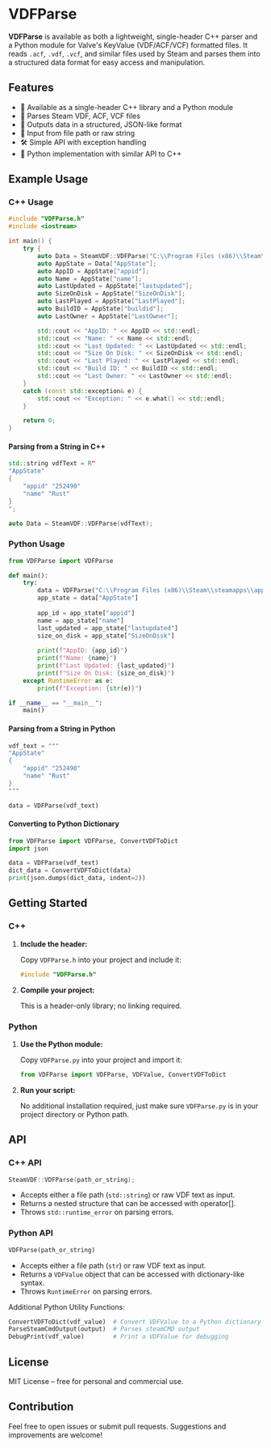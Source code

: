 # VDFParse

**VDFParse** is available as both a lightweight, single-header C++ parser and a Python module for Valve's KeyValue (VDF/ACF/VCF) formatted files. It reads `.acf`, `.vdf`, `.vcf`, and similar files used by Steam and parses them into a structured data format for easy access and manipulation.

## Features

- 📄 Available as a single-header C++ library and a Python module
- 🧠 Parses Steam VDF, ACF, VCF files  
- 🔄 Outputs data in a structured, JSON-like format  
- 🧪 Input from file path or raw string  
- 🛠️ Simple API with exception handling
- 🐍 Python implementation with similar API to C++

## Example Usage

### C++ Usage

```cpp
#include "VDFParse.h"
#include <iostream>

int main() {
    try {
        auto Data = SteamVDF::VDFParse("C:\\Program Files (x86)\\Steam\\steamapps\\appmanifest_252490.acf");
        auto AppState = Data["AppState"];
        auto AppID = AppState["appid"];
        auto Name = AppState["name"];
        auto LastUpdated = AppState["lastupdated"];
        auto SizeOnDisk = AppState["SizeOnDisk"];
        auto LastPlayed = AppState["LastPlayed"];
        auto BuildID = AppState["buildid"];
        auto LastOwner = AppState["LastOwner"];

        std::cout << "AppID: " << AppID << std::endl;
        std::cout << "Name: " << Name << std::endl;
        std::cout << "Last Updated: " << LastUpdated << std::endl;
        std::cout << "Size On Disk: " << SizeOnDisk << std::endl;
        std::cout << "Last Played: " << LastPlayed << std::endl;
        std::cout << "Build ID: " << BuildID << std::endl;
        std::cout << "Last Owner: " << LastOwner << std::endl;
    }
    catch (const std::exception& e) {
        std::cout << "Exception: " << e.what() << std::endl;
    }

    return 0;
}
```

#### Parsing from a String in C++

```cpp
std::string vdfText = R"
"AppState"
{
    "appid" "252490"
    "name" "Rust"
}
";

auto Data = SteamVDF::VDFParse(vdfText);
```

### Python Usage

```python
from VDFParse import VDFParse

def main():
    try:
        data = VDFParse("C:\\Program Files (x86)\\Steam\\steamapps\\appmanifest_252490.acf")
        app_state = data["AppState"]
        
        app_id = app_state["appid"]
        name = app_state["name"]
        last_updated = app_state["lastupdated"]
        size_on_disk = app_state["SizeOnDisk"]
        
        print(f"AppID: {app_id}")
        print(f"Name: {name}")
        print(f"Last Updated: {last_updated}")
        print(f"Size On Disk: {size_on_disk}")
    except RuntimeError as e:
        print(f"Exception: {str(e)}")

if __name__ == "__main__":
    main()
```

#### Parsing from a String in Python

```python
vdf_text = """
"AppState"
{
    "appid" "252490"
    "name" "Rust"
}
"""

data = VDFParse(vdf_text)
```

#### Converting to Python Dictionary

```python
from VDFParse import VDFParse, ConvertVDFToDict
import json

data = VDFParse(vdf_text)
dict_data = ConvertVDFToDict(data)
print(json.dumps(dict_data, indent=2))
```

## Getting Started

### C++

1. **Include the header:**

   Copy `VDFParse.h` into your project and include it:

   ```cpp
   #include "VDFParse.h"
   ```

2. **Compile your project:**

   This is a header-only library; no linking required.

### Python

1. **Use the Python module:**

   Copy `VDFParse.py` into your project and import it:

   ```python
   from VDFParse import VDFParse, VDFValue, ConvertVDFToDict
   ```

2. **Run your script:**

   No additional installation required, just make sure `VDFParse.py` is in your project directory or Python path.

## API

### C++ API

```cpp
SteamVDF::VDFParse(path_or_string);
```

- Accepts either a file path (`std::string`) or raw VDF text as input.
- Returns a nested structure that can be accessed with operator[].
- Throws `std::runtime_error` on parsing errors.

### Python API

```python
VDFParse(path_or_string)
```

- Accepts either a file path (`str`) or raw VDF text as input.
- Returns a `VDFValue` object that can be accessed with dictionary-like syntax.
- Throws `RuntimeError` on parsing errors.

Additional Python Utility Functions:

```python
ConvertVDFToDict(vdf_value)  # Convert VDFValue to a Python dictionary
ParseSteamCmdOutput(output)  # Parses steamCMD output
DebugPrint(vdf_value)        # Print a VDFValue for debugging
```

## License

MIT License – free for personal and commercial use.

## Contribution

Feel free to open issues or submit pull requests. Suggestions and improvements are welcome!
